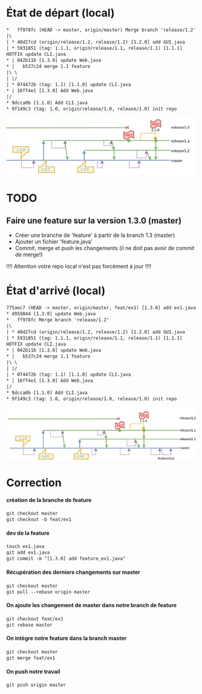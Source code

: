 
# État de départ (local)

```
*   ff978fc (HEAD -> master, origin/master) Merge branch 'release/1.2'
|\  
| * 40d27cd (origin/release/1.2, release/1.2) [1.2.0] add GUI.java
| * 5931851 (tag: 1.1.1, origin/release/1.1, release/1.1) [1.1.1] HOTFIX update CLI.java
* | 042b11b [1.3.0] update Web.java
* |   b537c24 merge 1.1 feature
|\ \  
| |/  
| * 074472b (tag: 1.1) [1.1.0] update CLI.java
* | 16ff4e1 [1.3.0] Add Web.java
|/  
* 9dcca0b [1.1.0] Add CLI.java
* 9f149c3 (tag: 1.0, origin/release/1.0, release/1.0) init repo
```


![start](start.png)

# TODO

## Faire une feature sur la version 1.3.0 (master)


* Créer une branche de 'feature' à partir de la branch 1.3 (master)
* Ajouter un fichier 'feature.java'
* Commit, merge et push les changements (il ne doit pas avoir de commit de merge!)



!!!! Attention votre repo local n'est pas forcément à jour  !!!!



# État d'arrivé (local)

```
775aec7 (HEAD -> master, origin/master, feat/ex1) [1.3.0] add ex1.java
* d95984d [1.3.0] update Web.java
*   ff978fc Merge branch 'release/1.2'
|\  
| * 40d27cd (origin/release/1.2, release/1.2) [1.2.0] add GUI.java
| * 5931851 (tag: 1.1.1, origin/release/1.1, release/1.1) [1.1.1] HOTFIX update CLI.java
* | 042b11b [1.3.0] update Web.java
* |   b537c24 merge 1.1 feature
|\ \  
| |/  
| * 074472b (tag: 1.1) [1.1.0] update CLI.java
* | 16ff4e1 [1.3.0] Add Web.java
|/  
* 9dcca0b [1.1.0] Add CLI.java
* 9f149c3 (tag: 1.0, origin/release/1.0, release/1.0) init repo
```

![end](end.png)


# Correction

#### création de la branche de feature
```
git checkout master
git checkout -b feat/ex1
```


#### dev de la feature
```
touch ex1.java
git add ex1.java
git commit -m "[1.3.0] add feature_ex1.java"
```



#### Récupération des derniers changements sur master
```
git checkout master
git pull --rebase origin master
```

#### On ajoute les changement de master dans notre branch de feature
```
git checkout feat/ex1
git rebase master
```

#### On intègre notre feature dans la branch  master

```
git checkout master
git merge feat/ex1
```

#### On push notre travail

```
git push origin master
```

